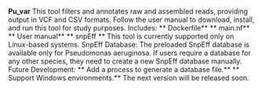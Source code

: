 **Pu_var**
This tool filters and annotates raw and assembled reads, providing output in VCF and CSV formats.
Follow the user manual to download, install, and run this tool for study purposes.
Includes:
   ** Dockerfile**
   ** main.nf**
   ** User manual**
   ** snpEff **
This tool is currently supported only on Linux-based systems.
SnpEff Database:
    The preloaded SnpEff database is available only for Pseudomonas aeruginosa.
    If users require a database for any other species, they need to create a new SnpEff database manually.
Future Development:
**    Add a process to generate a database file.**
**    Support Windows environments.**
The next version will be released soon.
